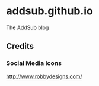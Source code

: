 # addsub.github.io
The AddSub blog

## Credits

### Social Media Icons
http://www.robbydesigns.com/

